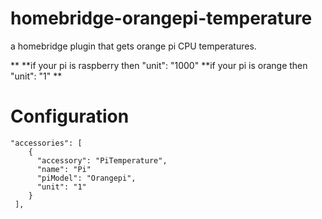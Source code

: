 # homebridge-orangepi-temperature
a homebridge plugin that gets orange pi CPU temperatures.

**
**if your pi is raspberry then "unit": "1000"
**if your pi is orange then "unit": "1"
**

# Configuration
    "accessories": [
        {
          "accessory": "PiTemperature",
          "name": "Pi"
          "piModel": "Orangepi",
          "unit": "1"
        }
     ],
